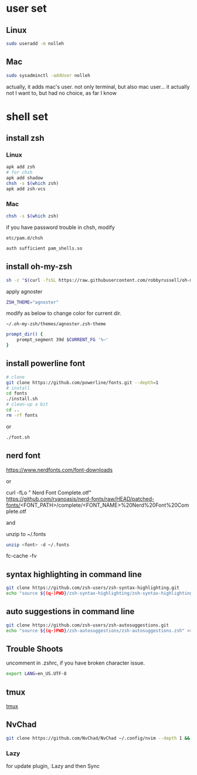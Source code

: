 # user set

## Linux

```bash
sudo useradd -m nolleh
```

## Mac

```bash
sudo sysadminctl -addUser nolleh
```

actually, it adds mac's user.
not only terminal, but also mac user...
it actually not I want to, but had no choice, as far I know

# shell set

## install zsh

### Linux

```bash
apk add zsh
# for chsh
apk add shadow
chsh -s $(which zsh)
apk add zsh-vcs
```

### Mac

```bash
chsh -s $(which zsh)
```

if you have password trouble in chsh, modify

`etc/pam.d/chsh`

```bash
auth sufficient pam_shells.so
```

## install oh-my-zsh

```bash
sh -c "$(curl -fsSL https://raw.githubusercontent.com/robbyrussell/oh-my-zsh/master/tools/install.sh)"
```

apply agnoster

```bash
ZSH_THEME="agnoster"
```

modify as below to change color for current dir.

`~/.oh-my-zsh/themes/agnoster.zsh-theme`

```bash
prompt_dir() {
	prompt_segment 39d $CURRENT_FG '%~'
}
```

## install powerline font

```bash
# clone
git clone https://github.com/powerline/fonts.git --depth=1
# install
cd fonts
./install.sh
# clean-up a bit
cd ..
rm -rf fonts
```

or

```bash
./font.sh
```

## nerd font
https://www.nerdfonts.com/font-downloads

or

curl -fLo "<FONT NAME> Nerd Font Complete.otf" \
https://github.com/ryanoasis/nerd-fonts/raw/HEAD/patched-fonts/<FONT_PATH>/complete/<FONT_NAME>%20Nerd%20Font%20Complete.otf

and

unzip to ~/.fonts

```bash
unzip <font> -d ~/.fonts
```

fc-cache -fv

## syntax highlighting in command line

```bash
git clone https://github.com/zsh-users/zsh-syntax-highlighting.git
echo "source ${(q-)PWD}/zsh-syntax-highlighting/zsh-syntax-highlighting.zsh" >> ${ZDOTDIR:-$HOME}/.zshrc
```

## auto suggestions in command line

```bash
git clone https://github.com/zsh-users/zsh-autosuggestions.git
echo "source ${(q-)PWD}/zsh-autosuggestions/zsh-autosuggestions.zsh" >> ${ZDOTDIR:-$HOME}/.zshrc
```

## Trouble Shoots

uncomment in .zshrc, if you have broken character issue.

```bash
export LANG=en_US.UTF-8
```

## tmux

[tmux](includes/tmux.md)


## NvChad

```zsh
git clone https://github.com/NvChad/NvChad ~/.config/nvim --depth 1 && nvim
```

### Lazy

for update plugin, :Lazy and then Sync
